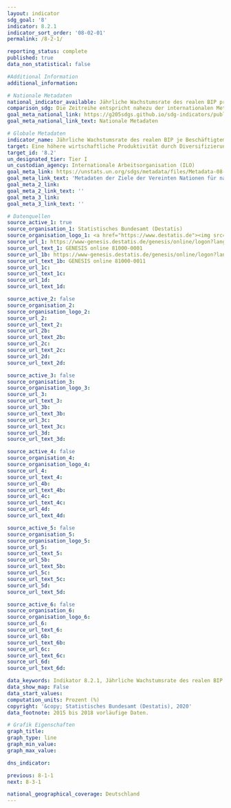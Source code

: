 ```yaml
---
layout: indicator
sdg_goal: '8'
indicator: 8.2.1
indicator_sort_order: '08-02-01'
permalink: /8-2-1/

reporting_status: complete
published: true
data_non_statistical: false

#Additional Information
additional_information: 

# Nationale Metadaten
national_indicator_available: Jährliche Wachstumsrate des realen BIP pro Beschäftigten
comparison_sdg: Die Zeitreihe entspricht nahezu der internationalen Metadatenbeschreibung. Das BIP wird jedoch in EUR und nicht in US-Dollar berechnet
goal_meta_national_link: https://g205sdgs.github.io/sdg-indicators/public/MetaDe/8.2.1.pdf
goal_meta_national_link_text: Nationale Metadaten

# Globale Metadaten
indicator_name: Jährliche Wachstumsrate des realen BIP je Beschäftigtem
target: Eine höhere wirtschaftliche Produktivität durch Diversifizierung, technologische Modernisierung und Innovation erreichen, einschließlich durch Konzentration auf mit hoher Wertschöpfung verbundene und arbeitsintensive Sektoren
target_id: '8.2'
un_designated_tier: Tier I
un_custodian_agency: Internationale Arbeitsorganisation (ILO)
goal_meta_link: https://unstats.un.org/sdgs/metadata/files/Metadata-08-02-01.pdf
goal_meta_link_text: 'Metadaten der Ziele der Vereinten Nationen für nachhaltige Entwicklung'
goal_meta_2_link: 
goal_meta_2_link_text: ''
goal_meta_3_link: 
goal_meta_3_link_text: ''

# Datenquellen
source_active_1: true
source_organisation_1: Statistisches Bundesamt (Destatis)
source_organisation_logo_1: <a href="https://www.destatis.de"><img src="https://g205sdgs.github.io/sdg-indicators/public/logos/destatis.png" alt="Logo destatis" /></a>
source_url_1: https://www-genesis.destatis.de/genesis/online/logon?language=en
source_url_text_1: GENESIS online 81000-0001
source_url_1b: https://www-genesis.destatis.de/genesis/online/logon?language=en
source_url_text_1b: GENESIS online 81000-0011
source_url_1c: 
source_url_text_1c: 
source_url_1d: 
source_url_text_1d: 

source_active_2: false
source_organisation_2: 
source_organisation_logo_2: 
source_url_2: 
source_url_text_2: 
source_url_2b: 
source_url_text_2b: 
source_url_2c: 
source_url_text_2c: 
source_url_2d: 
source_url_text_2d: 

source_active_3: false
source_organisation_3: 
source_organisation_logo_3: 
source_url_3: 
source_url_text_3: 
source_url_3b: 
source_url_text_3b: 
source_url_3c: 
source_url_text_3c: 
source_url_3d: 
source_url_text_3d: 

source_active_4: false
source_organisation_4: 
source_organisation_logo_4: 
source_url_4: 
source_url_text_4: 
source_url_4b: 
source_url_text_4b: 
source_url_4c: 
source_url_text_4c: 
source_url_4d: 
source_url_text_4d: 

source_active_5: false
source_organisation_5: 
source_organisation_logo_5: 
source_url_5: 
source_url_text_5: 
source_url_5b: 
source_url_text_5b: 
source_url_5c: 
source_url_text_5c: 
source_url_5d: 
source_url_text_5d: 

source_active_6: false
source_organisation_6: 
source_organisation_logo_6: 
source_url_6: 
source_url_text_6: 
source_url_6b: 
source_url_text_6b: 
source_url_6c: 
source_url_text_6c: 
source_url_6d: 
source_url_text_6d: 

data_keywords: Indikator 8.2.1, Jährliche Wachstumsrate des realen BIP pro Beschäftigten, Internationale Arbeitsorganisation (ILO)
data_show_map: False
data_start_values:
computation_units: Prozent (%)
copyright: '&copy; Statistisches Bundesamt (Destatis), 2020'
data_footnote: 2015 bis 2018 vorläufige Daten.

# Grafik Eigenschaften
graph_title: 
graph_type: line
graph_min_value: 
graph_max_value: 

dns_indicator: 

previous: 8-1-1
next: 8-3-1

national_geographical_coverage: Deutschland
---
```


